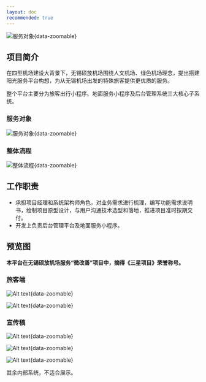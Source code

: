 ```yaml
---
layout: doc
recommended: true
---
```



![服务对象](/sunnyland.svg){data-zoomable}

## 项目简介 ##

在四型机场建设大背景下，无锡硕放机场围绕人文机场、绿色机场理念，提出搭建阳光服务平台构想，为从无锡机场出发的特殊旅客提供更优质的服务。

整个平台主要分为旅客出行小程序、地面服务小程序及后台管理系统三大核心子系统。

### 服务对象 ###

>

![服务对象](/images/cmono-f6b17711e73e91ff42cbe13b77cfcf7.png){data-zoomable}

### 整体流程 ###

>

![整体流程](/images/cmono-453d84abb453080a9b5787ecbc50c1d.png){data-zoomable}

## 工作职责 ##

- 承担项目经理和系统架构师角色，对业务需求进行梳理，编写功能需求说明书，绘制项目原型设计，与用户沟通技术选型和落地，推进项目准时按期交付。
- 开发上负责后台管理平台及地面服务小程序。

## 预览图 ##

**本平台在无锡硕放机场服务“微改善”项目中，摘得《三星项目》荣誉称号。**

### 旅客端 ###

<div class="w-full flex flex-col gap-8 justify-evenly items-center mb-4">

![Alt text](/images/cmono-air_passenger1.png){data-zoomable}

![Alt text](/images/cmono-air_passenger2.png){data-zoomable}

</div>

### 宣传稿 ###

<div class="grid grid-cols-3 gap-4">

![Alt text](/images/cmono-20240104150934.png){data-zoomable}

![Alt text](/images/cmono-d8ada751f7a9aadebbff2557c19cba0.jpg){data-zoomable}

![Alt text](/images/cmono-2f3236719cc6fdee8b1ae6f82d880d5.jpg){data-zoomable}

</div>

其余内部系统，不适合展示。
